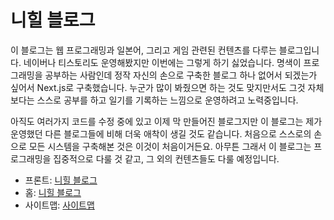 # 니힐 블로그
이 블로그는 웹 프로그래밍과 일본어, 그리고 게임 관련된 컨텐츠를 다루는 블로그입니다. 네이버나 티스토리도 운영해봤지만 이번에는 그렇게 하기 싫었습니다. 명색이 프로그래밍을 공부하는 사람인데 정작 자신의 손으로 구축한 블로그 하나 없어서 되겠는가 싶어서 Next.js로 구축했습니다. 누군가 많이 봐줬으면 하는 것도 맞지만서도 그것 자체보다는 스스로 공부를 하고 일기를 기록하는 느낌으로 운영하려고 노력중입니다.

아직도 여러가지 코드를 수정 중에 있고 이제 막 만들어진 블로그지만 이 블로그는 제가 운영했던 다른 블로그들에 비해 더욱 애착이 생길 것도 같습니다. 처음으로 스스로의 손으로 모든 시스템을 구축해본 것은 이것이 처음이거든요. 아무튼 그래서 이 블로그는 프로그래밍을 집중적으로 다룰 것 같고, 그 외의 컨텐츠들도 다룰 예정입니다.

* 프론트: [니힐 블로그](https://nihilblog.github.io)
* 홈: [니힐 블로그](https://nihilblog.github.io/blog)
* 사이트맵: [사이트맵](https://nihilblog.github.io/sitemap.xml)